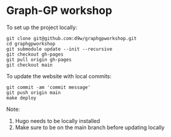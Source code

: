 # Graph-GP workshop

To set up the project locally:
```
git clone git@github.com:d9w/graphgpworkshop.git
cd graphgpworkshop
git submodule update --init --recursive
git checkout gh-pages
git pull origin gh-pages
git checkout main
```

To update the website with local commits:
```
git commit -am 'commit message'
git push origin main
make deploy
```
Note:
1. Hugo needs to be locally installed
2. Make sure to be on the main branch before updating locally
